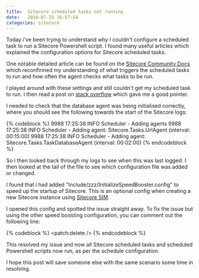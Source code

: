 ```yaml
---
title:  Sitecore scheduled tasks not running
date:   2016-07-25 16:57:54
categories: sitecore
---
```

Today i've been trying to understand why I couldn't configure a scheduled task to run a Sitecore Powershell script. I found many useful articles which explained the configuration options for Sitecore scheduled tasks.

One notable detailed article can be found on the [Sitecore Community Docs](http://sitecore-community.github.io/docs/documentation/Sitecore%20Fundamentals/Asynchronous%20Tasks/) which reconfirmed my understanding of what triggers the scheduled tasks to run and how often the agent checks what tasks to be run.

I played around with these settings and still couldn't get my scheduled task to run. I then read a post on [stack overflow](http://stackoverflow.com/questions/13506278/sitecore-schedule-task-not-running#new-answer) which gave me a good pointer.

I needed to check that the database agent was being initialised correctly, where you should see the following towards the start of the Sitecore logs:

{% codeblock %}
9988 17:25:38 INFO  Scheduler - Adding agents
9988 17:25:38 INFO  Scheduler - Adding agent: Sitecore.Tasks.UrlAgent (interval: 00:15:00)
9988 17:25:38 INFO  Scheduler - Adding agent: Sitecore.Tasks.TaskDatabaseAgent (interval: 00:02:00)
{% endcodeblock %}

So i then looked back through my logs to see when this was last logged. I then looked at the tail of the file to see which configuration file was added or changed.

I found that i had added "Include/zzz/InitializeSpeedBooster.config" to speed up the startup of Sitecore. This is an optional config when creating a new Sitecore instance using [Sitecore SIM](https://marketplace.sitecore.net/en/Modules/Sitecore_Instance_Manager.aspx).

I opened this config and spotted the issue straight away. To fix the issue but using the other speed boosting configuration, you can comment out the following line:

{% codeblock %}
<processor type="Sitecore.Pipelines.Loader.InitializeScheduler, Sitecore.Kernel">
	<patch:delete />
</processor>
{% endcodeblock %}

This resolved my issue and now all Sitecore scheduled tasks and scheduled Powershell scripts now run, as per the schedule configuration.

I hope this post will save someone else with the same scenario some time in resolving.